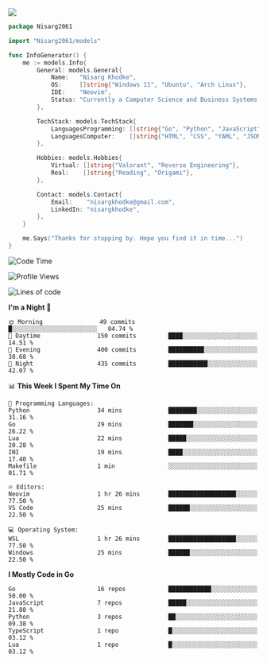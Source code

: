 <!-- Banner -->

<img src="https://i.imgur.com/mz4ym1F.png" style="max-height:550px"/>

<!-- Coded Intro -->

```go
package Nisarg2061

import "Nisarg2061/models"

func InfoGenerator() {
	me := models.Info{
		General: models.General{
			Name:   "Nisarg Khodke",
			OS:     []string{"Windows 11", "Ubuntu", "Arch Linux"},
			IDE:    "Neovim",
			Status: "Currently a Computer Science and Business Systems Student.",
		},

		TechStack: models.TechStack{
			LanguagesProgramming: []string{"Go", "Python", "JavaScript", "Java"},
			LanguagesComputer:    []string{"HTML", "CSS", "YAML", "JSON", "MARKDOWN"},
		},

		Hobbies: models.Hobbies{
			Virtual: []string{"Valorant", "Reverse Engineering"},
			Real:    []string{"Reading", "Origami"},
		},

		Contact: models.Contact{
			Email:    "nisargkhodke@gmail.com",
			LinkedIn: "nisargkhodke",
		},
	}

	me.Says("Thanks for stopping by. Hope you find it in time...")
}
```
<!--START_SECTION:waka-->
![Code Time](http://img.shields.io/badge/Code%20Time-4%20hrs%209%20mins-blue)

![Profile Views](http://img.shields.io/badge/Profile%20Views-529-blue)

![Lines of code](https://img.shields.io/badge/From%20Hello%20World%20I%27ve%20Written-4.7%20million%20lines%20of%20code-blue)

**I'm a Night 🦉** 

```text
🌞 Morning                49 commits          █░░░░░░░░░░░░░░░░░░░░░░░░   04.74 % 
🌆 Daytime                150 commits         ████░░░░░░░░░░░░░░░░░░░░░   14.51 % 
🌃 Evening                400 commits         ██████████░░░░░░░░░░░░░░░   38.68 % 
🌙 Night                  435 commits         ███████████░░░░░░░░░░░░░░   42.07 % 
```


📊 **This Week I Spent My Time On** 

```text
💬 Programming Languages: 
Python                   34 mins             ████████░░░░░░░░░░░░░░░░░   31.16 % 
Go                       29 mins             ███████░░░░░░░░░░░░░░░░░░   26.22 % 
Lua                      22 mins             █████░░░░░░░░░░░░░░░░░░░░   20.28 % 
INI                      19 mins             ████░░░░░░░░░░░░░░░░░░░░░   17.40 % 
Makefile                 1 min               ░░░░░░░░░░░░░░░░░░░░░░░░░   01.71 % 

🔥 Editors: 
Neovim                   1 hr 26 mins        ███████████████████░░░░░░   77.50 % 
VS Code                  25 mins             ██████░░░░░░░░░░░░░░░░░░░   22.50 % 

💻 Operating System: 
WSL                      1 hr 26 mins        ███████████████████░░░░░░   77.50 % 
Windows                  25 mins             ██████░░░░░░░░░░░░░░░░░░░   22.50 % 
```

**I Mostly Code in Go** 

```text
Go                       16 repos            ████████████░░░░░░░░░░░░░   50.00 % 
JavaScript               7 repos             █████░░░░░░░░░░░░░░░░░░░░   21.88 % 
Python                   3 repos             ██░░░░░░░░░░░░░░░░░░░░░░░   09.38 % 
TypeScript               1 repo              █░░░░░░░░░░░░░░░░░░░░░░░░   03.12 % 
Lua                      1 repo              █░░░░░░░░░░░░░░░░░░░░░░░░   03.12 % 
```




<!--END_SECTION:waka-->
